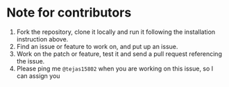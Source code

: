 # Note for contributors 
1) Fork the repository, clone it locally and run it following the installation instruction above.
2) Find an issue or feature to work on, and put up an issue.
3) Work on the patch or feature, test it and send a pull request referencing the issue.
4) Please ping me `@tejas15802` when you are working on this issue, so I can assign you
